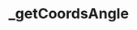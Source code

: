 # _getCoordsAngle

<ContainerBox title="介绍">
<template #desc>
计算两点角度
</template>
</ContainerBox>

<ContainerBox title="基础用法" noGap>
<CodeBox>
<template #codes>

```ts
/** @description 计算两点角度
 * @param coord1 起点坐标
 * @param coord2 终点坐标
 */
export const _getCoordsAngle = (
  coord1: { x: number; y: number },
  coord2: { x: number; y: number },
) => {
  // 计算相对于第一个坐标的水平和垂直距离
  const deltaX = coord2.x - coord1.x;
  const deltaY = coord2.y - coord1.y;

  // 使用反三角函数计算角度（以弧度为单位）
  const angleRad = Math.atan2(deltaY, deltaX);

  // 将弧度转换为角度
  let angleDeg = angleRad * (180 / Math.PI);

  // 将角度转换为顺时针方向为正方向的角度
  angleDeg = -angleDeg + 90;

  // 调整角度使得右边成为 360 度的位置变为 0 度
  if (angleDeg < 0) {
    angleDeg += 360;
  }

  return angleDeg;
};
```
</template>
</CodeBox>
</ContainerBox>